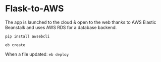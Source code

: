 # Flask-to-AWS


The app is launched to the cloud & open to the web thanks to AWS Elastic Beanstalk and uses AWS RDS for a database backend.

```pip install awsebcli```

 
```eb create```

When a file updated:
```eb deploy```

